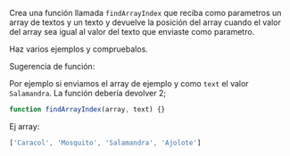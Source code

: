 Crea una función llamada `findArrayIndex` que reciba como parametros un array de textos y un texto y devuelve la 
posición del array cuando el valor del array sea igual al valor del texto que enviaste como parametro.

Haz varios ejemplos y compruebalos.

Sugerencia de función:

Por ejemplo si enviamos el array de ejemplo y como `text` el valor `Salamandra`. La función debería devolver 2; 

```js
function findArrayIndex(array, text) {}
```

Ej array:
````js
['Caracol', 'Mosquito', 'Salamandra', 'Ajolote']
````

